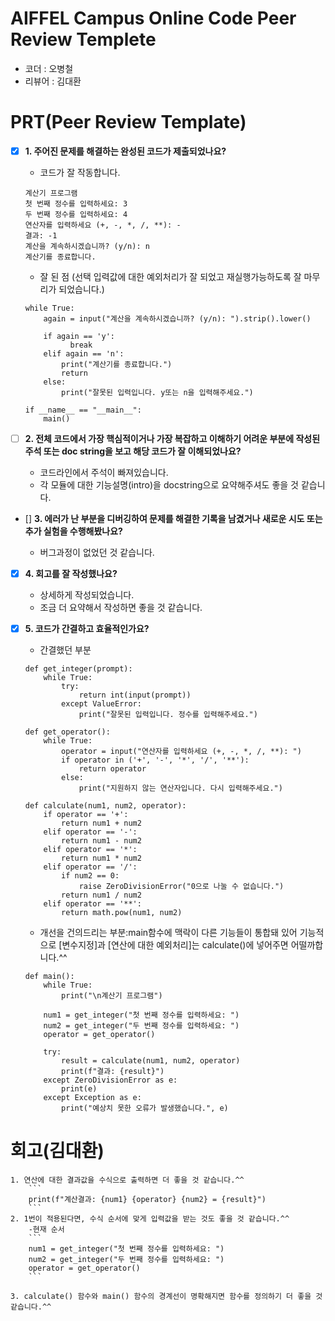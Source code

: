# AIFFEL Campus Online Code Peer Review Templete
- 코더 : 오병철
- 리뷰어 : 김대환


# PRT(Peer Review Template)
- [X]  **1. 주어진 문제를 해결하는 완성된 코드가 제출되었나요?**
    - 코드가 잘 작동합니다.
    ```
    계산기 프로그램
    첫 번째 정수를 입력하세요: 3
    두 번째 정수를 입력하세요: 4
    연산자를 입력하세요 (+, -, *, /, **): -
    결과: -1
    계산을 계속하시겠습니까? (y/n): n
    계산기를 종료합니다.
    ```
    - 잘 된 점 (선택 입력값에 대한 예외처리가 잘 되었고 재실행가능하도록 잘 마무리가 되었습니다.)
    ```
    while True:
        again = input("계산을 계속하시겠습니까? (y/n): ").strip().lower()

        if again == 'y':
              break
        elif again == 'n':
            print("계산기를 종료합니다.")
            return
        else:
            print("잘못된 입력입니다. y또는 n을 입력해주세요.")

    if __name__ == "__main__":
        main()
    ```


- [ ]  **2. 전체 코드에서 가장 핵심적이거나 가장 복잡하고 이해하기 어려운 부분에 작성된 
주석 또는 doc string을 보고 해당 코드가 잘 이해되었나요?**
    
    - 코드라인에서 주석이 빠져있습니다.
    - 각 모듈에 대한 기능설명(intro)을 docstring으로 요약해주셔도 좋을 것 같습니다.

        
- []  **3. 에러가 난 부분을 디버깅하여 문제를 해결한 기록을 남겼거나
새로운 시도 또는 추가 실험을 수행해봤나요?**
    
    - 버그과정이 없었던 것 같습니다.

- [x]  **4. 회고를 잘 작성했나요?**
    
    - 상세하게 작성되었습니다. 
    - 조금 더 요약해서 작성하면 좋을 것 같습니다.

- [x]  **5. 코드가 간결하고 효율적인가요?**

    - 간결했던 부분
    ```
    def get_integer(prompt):
        while True:
            try:
                return int(input(prompt))
            except ValueError:
                print("잘못된 입력입니다. 정수를 입력해주세요.")

    def get_operator():
        while True:
            operator = input("연산자를 입력하세요 (+, -, *, /, **): ")
            if operator in ('+', '-', '*', '/', '**'):
                return operator
            else:
                print("지원하지 않는 연산자입니다. 다시 입력해주세요.")

    def calculate(num1, num2, operator):
        if operator == '+':
            return num1 + num2
        elif operator == '-':
            return num1 - num2
        elif operator == '*':
            return num1 * num2
        elif operator == '/':
            if num2 == 0:
                raise ZeroDivisionError("0으로 나눌 수 없습니다.")
            return num1 / num2
        elif operator == '**':
            return math.pow(num1, num2)
    ```

    - 개선을 건의드리는 부분:main함수에 맥락이 다른 기능들이 통합돼 있어 
      기능적으로 [변수지정]과 [연산에 대한 예외처리]는 calculate()에 넣어주면 어떨까합니다.^^
    ```
    def main():
        while True:
            print("\n계산기 프로그램")

        num1 = get_integer("첫 번째 정수를 입력하세요: ")
        num2 = get_integer("두 번째 정수를 입력하세요: ")
        operator = get_operator()

        try:
            result = calculate(num1, num2, operator)
            print(f"결과: {result}")
        except ZeroDivisionError as e:
            print(e)
        except Exception as e:
            print("예상치 못한 오류가 발생했습니다.", e)
    ```


# 회고(김대환)

```
1. 연산에 대한 결과값을 수식으로 출력하면 더 좋을 것 같습니다.^^
    ```
    print(f"계산결과: {num1} {operator} {num2} = {result}")
    ```
2. 1번이 적용된다면, 수식 순서에 맞게 입력값을 받는 것도 좋을 것 같습니다.^^
    -현재 순서
    ```
    num1 = get_integer("첫 번째 정수를 입력하세요: ")
    num2 = get_integer("두 번째 정수를 입력하세요: ")
    operator = get_operator()
    ``` 

3. calculate() 함수와 main() 함수의 경계선이 명확해지면 함수를 정의하기 더 좋을 것 같습니다.^^
    
```


